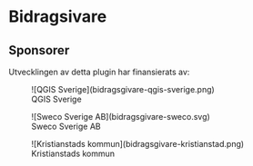 # Bidragsivare

## Sponsorer

Utvecklingen av detta plugin har finansierats av:

<div class="sponsors-grid" markdown>

<figure markdown="span">
![QGIS Sverige](bidragsgivare-qgis-sverige.png)
<figcaption>QGIS Sverige</figcaption>
</figure>

<figure markdown="span">
![Sweco Sverige AB](bidragsgivare-sweco.svg)
<figcaption>Sweco Sverige AB</figcaption>
</figure>

<figure markdown="span">
![Kristianstads kommun](bidragsgivare-kristianstad.png)
<figcaption>Kristianstads kommun</figcaption>
</figure>

</div>

